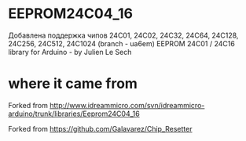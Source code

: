 EEPROM24C04_16
==============

Добавлена поддержка чипов 24С01, 24С02, 24C32, 24C64, 24C128, 24C256, 24C512, 24C1024 (branch - ua6em) 
EEPROM 24C01 / 24C16 library for Arduino - by Julien Le Sech

where it came from
==================
Forked from http://www.idreammicro.com/svn/idreammicro-arduino/trunk/libraries/Eeprom24C04_16

Forked from https://github.com/Galavarez/Chip_Resetter
